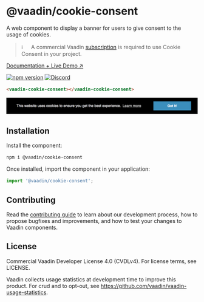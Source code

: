 # @vaadin/cookie-consent

A web component to display a banner for users to give consent to the usage of cookies.

> ℹ️ 　 A commercial Vaadin [subscription](https://vaadin.com/pricing) is required to use Cookie Consent in your project.

[Documentation + Live Demo ↗](https://vaadin.com/docs/latest/ds/components/cookie-consent)

[![npm version](https://badgen.net/npm/v/@vaadin/cookie-consent)](https://www.npmjs.com/package/@vaadin/cookie-consent)
[![Discord](https://img.shields.io/discord/732335336448852018?label=discord)](https://discord.gg/PHmkCKC)

```html
<vaadin-cookie-consent></vaadin-cookie-consent>
```

[<img src="https://raw.githubusercontent.com/vaadin/web-components/master/packages/cookie-consent/screenshot.png" width="847" alt="Screenshot of vaadin-details">](https://vaadin.com/docs/latest/ds/components/cookie-consent)

## Installation

Install the component:

```sh
npm i @vaadin/cookie-consent
```

Once installed, import the component in your application:

```js
import '@vaadin/cookie-consent';
```

## Contributing

Read the [contributing guide](https://vaadin.com/docs/latest/guide/contributing/overview) to learn about our development process, how to propose bugfixes and improvements, and how to test your changes to Vaadin components.

## License

Commercial Vaadin Developer License 4.0 (CVDLv4). For license terms, see LICENSE.

Vaadin collects usage statistics at development time to improve this product.
For crud and to opt-out, see https://github.com/vaadin/vaadin-usage-statistics.
